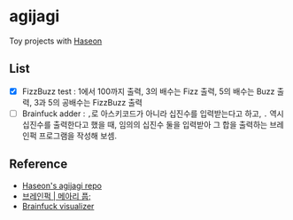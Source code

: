 # agijagi
Toy projects with [Haseon](https://github.com/Haseon)

## List
- [X] FizzBuzz test : 1에서 100까지 출력, 3의 배수는 Fizz 출력, 5의 배수는 Buzz 출력, 3과 5의 공배수는 FizzBuzz 출력
- [ ] Brainfuck adder : `,`로 아스키코드가 아니라 십진수를 입력받는다고 하고, `.` 역시 십진수를 출력한다고 했을 때, 임의의 십진수 둘을 입력받아 그 합을 출력하는 브레인퍽 프로그램을 작성해 보셈.

## Reference
- [Haseon's agijagi repo](https://github.com/Haseon/agijagi)
- [브레인퍽 | 메아리 풉;](https://pub.mearie.org/%EB%B8%8C%EB%A0%88%EC%9D%B8%ED%8D%BD)
- [Brainfuck visualizer](https://brainfuck-visualizer.herokuapp.com/)
